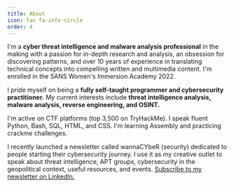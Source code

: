 ```yaml
---
title: About
icon: fas fa-info-circle
order: 4
---
```


I'm a **cyber threat intelligence and malware analysis professional** in the making with a passion for in-depth research and analysis, an obsession for discovering patterns, and over 10 years of experience in translating technical concepts into compelling written and multimedia content. I'm enrolled in the SANS Women's Immersion Academy 2022.

I pride myself on being a **fully self-taught programmer and cybersecurity practitioner.** My current interests include **threat intelligence analysis, malware analysis, reverse engineering, and OSINT.**

I'm active on CTF platforms (top 3,500 on TryHackMe). I speak fluent Python, Bash, SQL, HTML, and CSS. I'm learning Assembly and practicing crackme challenges.

I recently launched a newsletter called wannaCYbeR (security) dedicated to people starting their cybersecurity journey. I use it as my creative outlet to speak about threat intelligence, APT groups, cybersecurity in the geopolitical context, useful resources, and events. [Subscribe to my newsletter on LinkedIn.](https://www.linkedin.com/newsletters/wannacyber-security-6897386553828855808)
